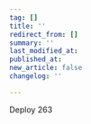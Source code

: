 ```yaml
---
tag: []
title: ''
redirect_from: []
summary: ''
last_modified_at: 
published_at: 
new_article: false
changelog: ''

---
```

Deploy 263